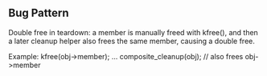 ## Bug Pattern

Double free in teardown: a member is manually freed with kfree(), and then a later cleanup helper also frees the same member, causing a double free.

Example:
kfree(obj->member);
...
composite_cleanup(obj);  // also frees obj->member
